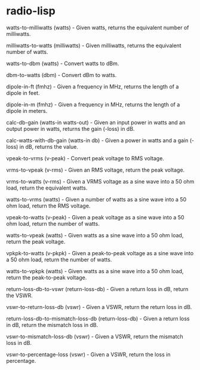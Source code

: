 # radio-lisp

watts-to-milliwatts (watts) - Given watts, returns the equivalent number of milliwatts.

milliwatts-to-watts (milliwatts) - Given milliwatts, returns the equivalent number of watts.

watts-to-dbm (watts) - Convert watts to dBm.

dbm-to-watts (dbm) - Convert dBm to watts.

dipole-in-ft (fmhz) - Given a frequency in MHz, returns the length of a dipole in feet.

dipole-in-m (fmhz) - Given a frequency in MHz, returns the length of a dipole in meters.

calc-db-gain (watts-in watts-out) - Given an input power in watts and an output power in watts, returns the gain (-loss) in dB.

calc-watts-with-db-gain (watts-in db) - Given a power in watts and a gain (-loss) in dB, returns the value.

vpeak-to-vrms (v-peak) - Convert peak voltage to RMS voltage.

vrms-to-vpeak (v-rms) - Given an RMS voltage, return the peak voltage.

vrms-to-watts (v-rms) - Given a VRMS voltage as a sine wave into a 50 ohm load, return the equivalent watts.

watts-to-vrms (watts) - Given a number of watts as a sine wave into a 50 ohm load, return the RMS voltage.

vpeak-to-watts (v-peak) - Given a peak voltage as a sine wave into a 50 ohm load, return the number of watts.

watts-to-vpeak (watts) - Given watts as a sine wave into a 50 ohm load, return the peak voltage.

vpkpk-to-watts (v-pkpk) - Given a peak-to-peak voltage as a sine wave into a 50 ohm load, return the number of watts.

watts-to-vpkpk (watts) - Given watts as a sine wave into a 50 ohm load, return the peak-to-peak voltage.

return-loss-db-to-vswr (return-loss-db) - Given a return loss in dB, return the VSWR.

vswr-to-return-loss-db (vswr) - Given a VSWR, return the return loss in dB.

return-loss-db-to-mismatch-loss-db (return-loss-db) - Given a return loss in dB, return the mismatch loss in dB.

vswr-to-mismatch-loss-db (vswr) - Given a VSWR, return the mismatch loss in dB.

vswr-to-percentage-loss (vswr) - Given a VSWR, return the loss in percentage.
